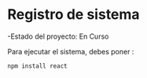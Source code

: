 <h1> Registro de sistema </h1>

-Estado del proyecto: En Curso

Para ejecutar el sistema, debes poner :

```npm install react```
